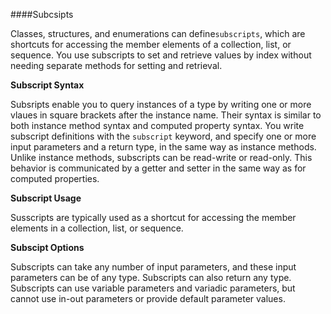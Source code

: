 ####Subcsipts

Classes, structures, and enumerations can define`subscripts`, which are shortcuts for accessing the member elements of a collection, list, or sequence. You use subscripts to set and retrieve values by index without needing separate methods for setting and retrieval.

**Subscript Syntax**

Subsripts enable you to query instances of a type by writing one or more vlaues in square brackets after the instance name. Their syntax is similar to both instance method syntax and computed property syntax. You write subscript definitions with the `subscript` keyword, and specify one or more input parameters and a return type, in the same way as instance methods. Unlike instance methods, subscripts can be read-write or read-only. This behavior is communicated by a getter and setter in the same way as for computed properties.

**Subscript Usage**

Susscripts are typically used as a shortcut for accessing the member elements in a collection, list, or sequence.

**Subscipt Options**

Subscripts can take any number of input parameters, and these input parameters can be of any type. Subscripts can also return any type. Subscripts can use variable parameters and variadic parameters, but cannot use in-out parameters or provide default parameter values.

